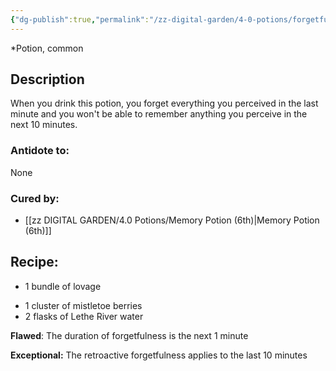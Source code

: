 ```yaml
---
{"dg-publish":true,"permalink":"/zz-digital-garden/4-0-potions/forgetfulness-potion-1st/"}
---
```


*Potion, common 

## Description

When you drink this potion, you forget everything you perceived in the last minute and you won't be able to remember anything you perceive in the next 10 minutes.

### Antidote to: 
None

### Cured by:
- [[zz DIGITAL GARDEN/4.0 Potions/Memory Potion (6th)\|Memory Potion (6th)]]

## Recipe:

- 1 bundle of lovage
* 1 cluster of mistletoe berries
* 2 flasks of Lethe River water

**Flawed**:
The duration of forgetfulness is the next 1 minute

**Exceptional:**
The retroactive forgetfulness applies to the last 10 minutes